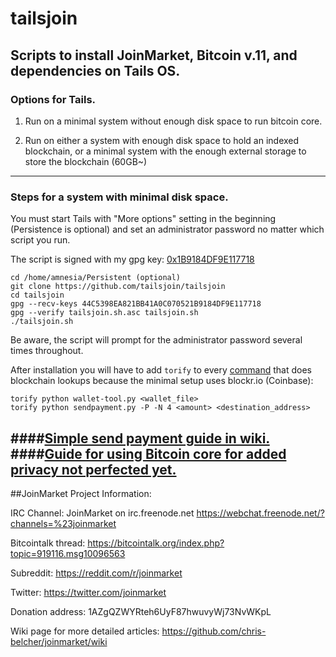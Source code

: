 # tailsjoin
## Scripts to install JoinMarket, Bitcoin v.11, and dependencies on Tails OS.

### Options for Tails.

1. Run on a minimal system without enough disk space to run bitcoin core.

2. Run on either a system with enough disk space to hold an indexed blockchain, or a minimal system with the enough external storage to store the blockchain (60GB~)

---

### Steps for a system with minimal disk space.

You must start Tails with "More options" setting in the beginning (Persistence is optional) and set an administrator password no matter which script you run.

The script is signed with my gpg key: [0x1B9184DF9E117718](https://github.com/tailsjoin/tailsjoin/wiki/GnuPG-Key)

    cd /home/amnesia/Persistent (optional)
    git clone https://github.com/tailsjoin/tailsjoin
    cd tailsjoin
    gpg --recv-keys 44C5398EA821BB41A0C070521B9184DF9E117718
    gpg --verify tailsjoin.sh.asc tailsjoin.sh
    ./tailsjoin.sh
    
Be aware, the script will prompt for the administrator password several times throughout.

After installation you will have to add `torify` to every [command](https://github.com/tailsjoin/tailsjoin/commit/0b42441277dfe77bccfefe6075cb688c0b603e4a) that does blockchain lookups because the minimal setup uses blockr.io (Coinbase):

    torify python wallet-tool.py <wallet_file>
    torify python sendpayment.py -P -N 4 <amount> <destination_address>

####[Simple send payment guide in wiki.](https://github.com/tailsjoin/tailsjoin/wiki/Send-Payment-Guide)
####[Guide for using Bitcoin core for added privacy not perfected yet.](https://github.com/tailsjoin/tailsjoin/wiki/tails) 
---

##JoinMarket Project Information:

IRC Channel:
JoinMarket on irc.freenode.net
https://webchat.freenode.net/?channels=%23joinmarket

Bitcointalk thread:
https://bitcointalk.org/index.php?topic=919116.msg10096563

Subreddit:
https://reddit.com/r/joinmarket

Twitter:
https://twitter.com/joinmarket

Donation address:
1AZgQZWYRteh6UyF87hwuvyWj73NvWKpL

Wiki page for more detailed articles:
https://github.com/chris-belcher/joinmarket/wiki
